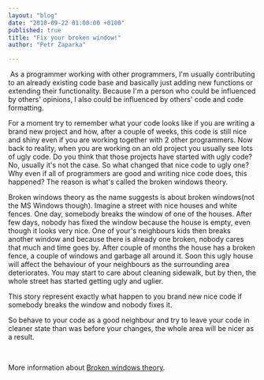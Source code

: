 ```yaml
---
layout: "blog"
date: "2010-09-22 01:00:00 +0100"
published: true
title: "Fix your broken window!"
author: "Petr Zaparka"

---
```


<p>&nbsp;As a programmer working with other programmers, I&#39;m usually contributing to an already existing code base and basically just adding new functions or extending their functionality. Because I&#39;m a person who could be influenced by others&#39; opinions, I also could be influenced by others&#39; code and code formatting.&nbsp;</p>
<p>For a moment try to remember what your code looks like if you are writing a brand new project and how, after a couple of weeks, this code is still nice and shiny even if you are working together with 2 other programmers. Now back to reality, when you are working on an old project you usually see lots of ugly code. Do you think that those projects have started with ugly code? No, usually it&#39;s not the case. So what changed that nice code to ugly one? Why even if all of programmers are good and writing nice code does, this happened? The reason is what&#39;s called the broken windows theory.</p>
<p>Broken windows theory as the name suggests is about broken windows(not the MS Windows though). Imagine a street with nice houses and white fences. One day, somebody&nbsp;breaks&nbsp;the window of one of the houses. After few days, nobody has fixed the window because the house is empty, even though it looks very nice. One of your&#39;s neighbours kids then breaks another window and because there is already one broken, nobody cares that much and time goes by. After couple of months the house has a broken fence, a couple of windows and garbage all around it. Soon this ugly house will affect the behaviour of your neighbours as the surrounding area deteriorates. You may start to care about cleaning sidewalk, but by then, the whole street has started getting ugly and uglier.</p>
<p>This story represent exactly what happen to you brand new nice code if somebody breaks the window and nobody fixes it.</p>
<p>So behave to your code as a good neighbour and try to leave your code in cleaner state than was before your changes, the whole area will be nicer as a result.</p>
<p>&nbsp;</p>
<p>More information about <a href="http://en.wikipedia.org/wiki/Broken_windows_theory" target="_blank">Broken windows theory</a>.</p>
<p>&nbsp;</p>

